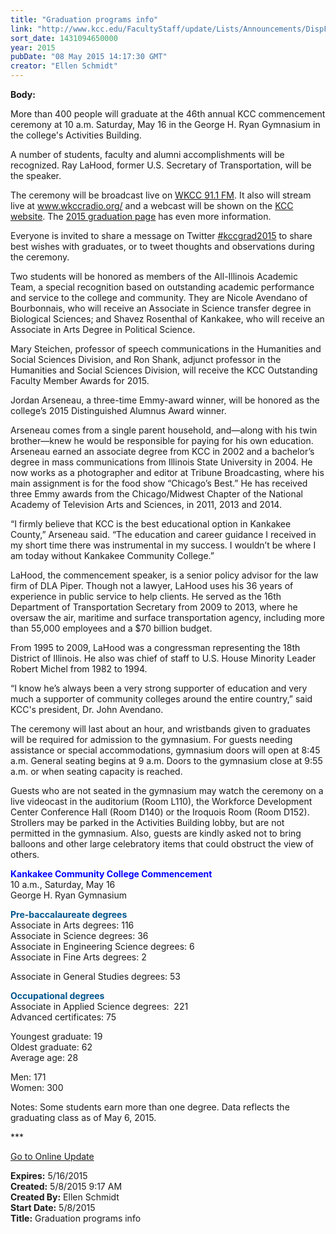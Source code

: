 ```yaml
---
title: "Graduation programs info"
link: "http://www.kcc.edu/FacultyStaff/update/Lists/Announcements/DispForm.aspx?ID=1919"
sort_date: 1431094650000
year: 2015
pubDate: "08 May 2015 14:17:30 GMT"
creator: "Ellen Schmidt"
---
```


<div><b>Body:</b> <div class="ExternalClass80DA359F74B14A05954D28E6B9FE234D"><p>​More than 400 people will graduate at the 46th annual KCC commencement ceremony at 10 a.m. Saturday, May 16 in the George H. Ryan Gymnasium in the college's Activities Building.</p>
<p>A number of students, faculty and alumni accomplishments will be recognized. Ray LaHood, former U.S. Secretary of Transportation, will be the speaker.</p>
<p>The ceremony will be broadcast live on <a href="/wkcc">WKCC 91.1 FM</a>. It also will stream live at <a href="http://www.wkccradio.org/">www.wkccradio.org/</a> and a webcast will be shown on the <a href="http://www/kcc.edu">KCC website</a>. The <a href="/students/academics/commencement/Pages/commencement.aspx">2015 graduation page</a> has even more information.</p>
<p>Everyone is invited to share a message on Twitter <a href="https://twitter.com/search?f=realtime&amp;q=%23kccgrad2015">#kccgrad2015</a> to share best wishes with graduates, or to tweet thoughts and observations during the ceremony.</p>
<p>Two students will be honored as members of the All-Illinois Academic Team, a special recognition based on outstanding academic performance and service to the college and community. They are Nicole Avendano of Bourbonnais, who will receive an Associate in Science transfer degree in Biological Sciences; and Shavez Rosenthal of Kankakee, who will receive an Associate in Arts Degree in Political Science.</p>
<p>Mary Steichen, professor of speech communications in the Humanities and Social Sciences Division, and Ron Shank, adjunct professor in the Humanities and Social Sciences Division, will receive the KCC Outstanding Faculty Member Awards for 2015.</p>
<p>Jordan Arseneau, a three-time Emmy-award winner, will be honored as the college’s 2015 Distinguished Alumnus Award winner.</p>
<p>Arseneau comes from a single parent household, and—along with his twin brother—knew he would be responsible for paying for his own education. Arseneau earned an associate degree from KCC in 2002 and a bachelor’s degree in mass communications from Illinois State University in 2004. He now works as a photographer and editor at Tribune Broadcasting, where his main assignment is for the food show “Chicago’s Best.” He has received three Emmy awards from the Chicago/Midwest Chapter of the National Academy of Television Arts and Sciences, in 2011, 2013 and 2014.</p>
<p>“I firmly believe that KCC is the best educational option in Kankakee County,” Arseneau said. “The education and career guidance I received in my short time there was instrumental in my success. I wouldn’t be where I am today without Kankakee Community College.”</p>
<p>LaHood, the commencement speaker, is a senior policy advisor for the law firm of DLA Piper. Though not a lawyer, LaHood uses his 36 years of experience in public service to help clients. He served as the 16th Department of Transportation Secretary from 2009 to 2013, where he oversaw the air, maritime and surface transportation agency, including more than 55,000 employees and a $70 billion budget.</p>
<p>From 1995 to 2009, LaHood was a congressman representing the 18th District of Illinois. He also was chief of staff to U.S. House Minority Leader Robert Michel from 1982 to 1994. </p>
<p>“I know he’s always been a very strong supporter of education and very much a supporter of community colleges around the entire country,” said KCC's president, Dr. John Avendano.</p>
<p>The ceremony will last about an hour, and wristbands given to graduates will be required for admission to the gymnasium. For guests needing assistance or special accommodations, gymnasium doors will open at 8:45 a.m. General seating begins at 9 a.m. Doors to the gymnasium close at 9:55 a.m. or when seating capacity is reached. </p>
<p>Guests who are not seated in the gymnasium may watch the ceremony on a live videocast in the auditorium (Room L110), the Workforce Development Center Conference Hall (Room D140) or the Iroquois Room (Room D152).<br />Strollers may be parked in the Activities Building lobby, but are not permitted in the gymnasium. Also, guests are kindly asked not to bring balloons and other large celebratory items that could obstruct the view of others.</p>
<p><strong style="color:blue">Kankakee Community College Commencement</strong><br />10 a.m., Saturday, May 16<br />George H. Ryan Gymnasium</p>
<p><strong style="color:#00558d">Pre-baccalaureate degrees</strong><br />Associate in Arts degrees: 116<br />Associate in Science degrees: 36<br />Associate in Engineering Science degrees: 6<br />Associate in Fine Arts degrees: 2</p>
<p>Associate in General Studies degrees: 53</p>
<p><strong style="color:#00558d">Occupational degrees</strong><br />Associate in Applied Science degrees:  221 <br />Advanced certificates: 75</p>
<p>Youngest graduate: 19<br />Oldest graduate: 62 <br />Average age: 28</p>
<p>Men: 171<br />Women: 300</p>
<p>Notes: Some students earn more than one degree. Data reflects the graduating class as of May 6, 2015.<br /></p>
<p>***</p>
<p><a href="/update">Go to Online Update</a><br /></p></div></div>
<div><b>Expires:</b> 5/16/2015</div>
<div><b>Created:</b> 5/8/2015 9:17 AM</div>
<div><b>Created By:</b> Ellen Schmidt</div>
<div><b>Start Date:</b> 5/8/2015</div>
<div><b>Title:</b> Graduation programs info</div>
